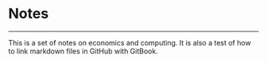 # Notes

----------

This is a set of notes on economics and computing. It is also a test of how to link markdown files in GitHub with GitBook. 
